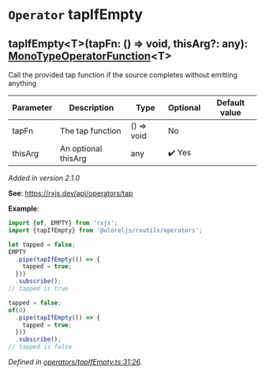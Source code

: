# `Operator` tapIfEmpty

## tapIfEmpty\<T>(tapFn: () => void, thisArg?: any): [MonoTypeOperatorFunction](https://rxjs.dev/api/index/interface/MonoTypeOperatorFunction)\<T>

Call the provided tap function if the source completes without emitting anything

| **Parameter** | **Description** | **Type** | **Optional** | **Default value** |
|---------------|-----------------|----------|--------------|-------------------|
| tapFn | The tap function | <span>() => void</span> | No |  |
| thisArg | An optional thisArg | <span>any</span> | :heavy_check_mark: Yes |  |

*Added in version 2.1.0*

**See**: https://rxjs.dev/api/operators/tap

**Example**:
```typescript
import {of, EMPTY} from 'rxjs';
import {tapIfEmpty} from '@aloreljs/rxutils/operators';

let tapped = false;
EMPTY
  .pipe(tapIfEmpty(() => {
    tapped = true;
  }))
  .subscribe();
// tapped is true

tapped = false;
of(0)
  .pipe(tapIfEmpty(() => {
    tapped = true;
  }))
  .subscribe();
// tapped is false
```

*Defined in [operators/tapIfEmpty.ts:31:26](https://github.com/Alorel/rxutils/blob/9057654/projects/rxutils/operators/tapIfEmpty.ts#L31).*